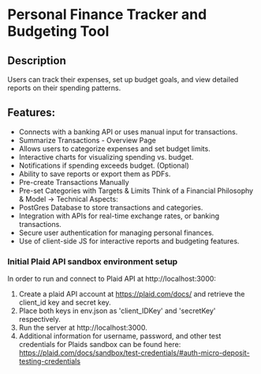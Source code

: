# **Personal Finance Tracker and Budgeting Tool**

## Description
Users can track their expenses, set up budget goals, and view detailed reports on their spending patterns.

## Features:
- Connects with a banking API or uses manual input for transactions.
- Summarize Transactions - Overview Page
- Allows users to categorize expenses and set budget limits.
- Interactive charts for visualizing spending vs. budget.
- Notifications if spending exceeds budget. (Optional)
- Ability to save reports or export them as PDFs.
- Pre-create Transactions Manually
- Pre-set Categories with Targets & Limits 
Think of a Financial Philosophy & Model -> 
 Technical Aspects:
- PostGres Database to store transactions and categories.
- Integration with APIs for real-time exchange rates, or banking transactions.
- Secure user authentication for managing personal finances.
- Use of client-side JS for interactive reports and budgeting features.

### Initial Plaid API sandbox environment setup
In order to run and connect to Plaid API at http://localhost:3000:
1. Create a plaid API account at https://plaid.com/docs/ and retrieve the client_id key and secret key.
2. Place both keys in env.json as 'client_IDKey' and 'secretKey' respectively.
3. Run the server at http://localhost:3000.
4. Additional information for username, password, and other test credentials for Plaids sandbox can be found here: https://plaid.com/docs/sandbox/test-credentials/#auth-micro-deposit-testing-credentials